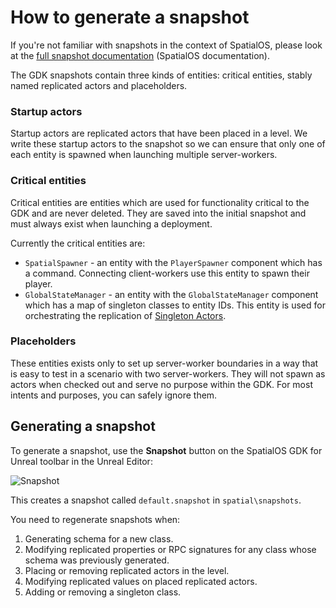 # How to generate a snapshot

If you're not familiar with snapshots in the context of SpatialOS, please look at the [full snapshot documentation](https://docs.improbable.io/reference/latest/shared/operate/snapshots) (SpatialOS documentation).

The GDK snapshots contain three kinds of entities: critical entities, stably named replicated actors and placeholders.

### Startup actors

Startup actors are replicated actors that have been placed in a level. We write these startup actors to the snapshot so we can ensure that only one of each entity is spawned when launching multiple server-workers.

### Critical entities

Critical entities are entities which are used for functionality critical to the GDK and are never deleted. They are saved into the initial snapshot and must always exist when launching a deployment.

Currently the critical entities are:

* `SpatialSpawner` - an entity with the `PlayerSpawner` component which has a command. Connecting client-workers use this entity to spawn their player.
* `GlobalStateManager` - an entity with the `GlobalStateManager` component which has a map of singleton classes to entity IDs. This entity is used for orchestrating the replication of [Singleton Actors]({{urlRoot}}/content/singleton-actors.md).

### Placeholders

These entities exists only to set up server-worker boundaries in a way that is easy to test in a scenario with two server-workers. They will not spawn as actors when checked out and serve no purpose within the GDK. For most intents and purposes, you can safely ignore them.

## Generating a snapshot

To generate a snapshot, use the **Snapshot** button on the SpatialOS GDK for Unreal toolbar in the Unreal Editor:

 ![Snapshot]({{assetRoot}}assets/screen-grabs/snapshot.png)

 This creates a snapshot called `default.snapshot` in `spatial\snapshots`.

You need to regenerate snapshots when:
1. Generating schema for a new class.
1. Modifying replicated properties or RPC signatures for any class whose schema was previously generated.
1. Placing or removing replicated actors in the level.
1. Modifying replicated values on placed replicated actors.
1. Adding or removing a singleton class.
